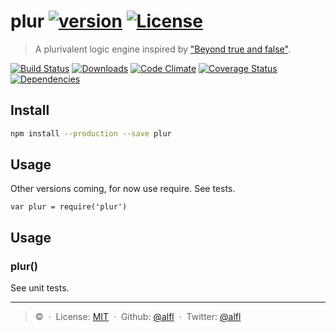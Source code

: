 # plur [![version][npm-version]][npm-url] [![License][npm-license]][license-url]

> A plurivalent logic engine inspired by ["Beyond true and false"](https://aeon.co/essays/the-logic-of-buddhist-philosophy-goes-beyond-simple-truth).

[![Build Status][travis-image]][travis-url]
[![Downloads][npm-downloads]][npm-url]
[![Code Climate][codeclimate-quality]][codeclimate-url]
[![Coverage Status][codeclimate-coverage]][codeclimate-url]
[![Dependencies][david-image]][david-url]

## Install

```bash
npm install --production --save plur
```

## Usage

Other versions coming, for now use require. See tests.

```
var plur = require('plur')
```

## Usage

### plur()

See unit tests.

----
> :copyright: [](alfl.guru) &nbsp;&middot;&nbsp;
> License: [MIT](LICENSE) &nbsp;&middot;&nbsp;
> Github: [@alfl](https://github.com/alfl) &nbsp;&middot;&nbsp;
> Twitter: [@alfl](https://twitter.com/alfl)

[license-url]: https://opensource.org/licenses/MIT

[travis-url]: https://travis-ci.org/alfl/plur
[travis-image]: https://img.shields.io/travis/alfl/plur.svg?style=flat-square

[npm-url]: https://www.npmjs.com/package/plur
[npm-license]: https://img.shields.io/npm/l/plur.svg?style=flat-square
[npm-version]: https://img.shields.io/npm/v/plur.svg?style=flat-square
[npm-downloads]: https://img.shields.io/npm/dm/plur.svg?style=flat-square

[codeclimate-url]: https://codeclimate.com/github/alfl/plur
[codeclimate-quality]: https://img.shields.io/codeclimate/github/alfl/plur.svg?style=flat-square
[codeclimate-coverage]: https://img.shields.io/codeclimate/coverage/github/alfl/plur.svg?style=flat-square

[david-url]: https://david-dm.org/alfl/plur
[david-image]: https://img.shields.io/david/alfl/plur.svg?style=flat-square
